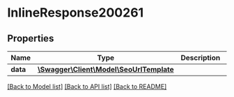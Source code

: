 # InlineResponse200261

## Properties
Name | Type | Description | Notes
------------ | ------------- | ------------- | -------------
**data** | [**\Swagger\Client\Model\SeoUrlTemplate**](SeoUrlTemplate.md) |  | [optional] 

[[Back to Model list]](../../README.md#documentation-for-models) [[Back to API list]](../../README.md#documentation-for-api-endpoints) [[Back to README]](../../README.md)

